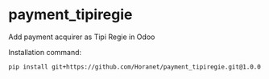 # payment_tipiregie
Add payment acquirer as Tipi Regie in Odoo

Installation command:

`pip install git+https://github.com/Horanet/payment_tipiregie.git@1.0.0`
